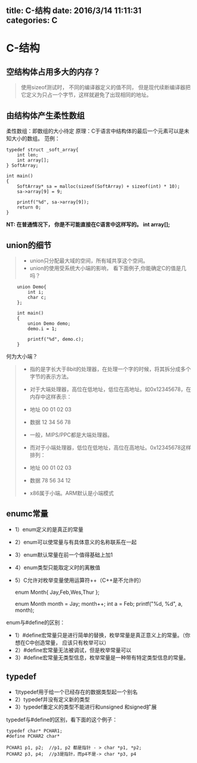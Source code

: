 title: C-结构
date: 2016/3/14 11:11:31      
categories: C
---

# C-结构 #

## 空结构体占用多大的内存？ ##
>使用sizeof测试时， 不同的编译器定义的值不同，
	但是现代续断编译器把它定义为只占一个字节，这样就避免了出现相同的地址。

## 由结构体产生柔性数组 ##
柔性数组：即数组的大小待定
原理：C于语言中结构体的最后一个元素可以是未知大小的数组。
范例：

	typedef struct _soft_array{
		int len;
		int array[];
	} SoftArray;
	
	int main()
	{
		SoftArray* sa = malloc(sizeof(SoftArray) + sizeof(int) * 10);
		sa->array[9] = 9;
		
		printf("%d", sa->array[9]);
		return 0;
	}

**NT: 在普通情况下， 你是不可能直接在C语言中这样写的。  int array[];**

## union的细节 ##

> - union只分配最大域的空间，所有域共享这个空间。
> - union的使用受系统大小端的影响， 看下面例子,你能确定C的值是几吗？

		union Demo{
			int i; 
			char c;
		};
		
		int main()
		{
			union Demo demo;
			demo.i = 1;
			
			printf("%d", demo.c);
		}

何为大小端？
> - 指的是字长大于8bit的处理器，在处理一个字的时候，将其拆分成多个字节的表示方法。
> - 对于大端处理器，高位在低地址，低位在高地址。如0x12345678，在内存中这样表示：
> - 地址 00 01 02 03
> - 数据 12 34 56 78
> - 一般，MIPS/PPC都是大端处理器。
> 
> - 而对于小端处理器，低位在低地址，高位在高地址。0x12345678这样排列：
> - 地址 00 01 02 03
> - 数据 78 56 34 12
> - x86属于小端。ARM默认是小端模式
		
## enumc常量 ##
- 1）enum定义的是真正的常量
- 2）enum可以使常量与有具体意义的名称联系在一起
- 3）enum默认常量在前一个值得基础上加1
- 4）enum类型只能取定义时的离散值
- 5）C允许对枚举变量使用运算符++（C++是不允许的）

	enum Month{
		Jay,Feb,Wes,Thur
	};

	enum Month month = Jay;
	month++;
	int a = Feb;
	printf("%d, %d", a, month);
	

enum与#define的区别：

- 1）#define宏常量只是进行简单的替换，枚举常量是真正意义上的常量。（你想在C中创造常量， 应该只有枚举可以）
- 2）#define宏常量无法被调试，但是枚举常量可以
- 3）#define宏常量无类型信息，枚举常量是一种带有特定类型信息的常量。

## typedef ##
- 1)typedef用于给一个已经存在的数据类型起一个别名
- 2）typedef并没有定义新的类型
- 3）typedef重定义的类型不能进行和unsigned 和signed扩展

typedef与#define的区别，看下面的这个例子：

	typedef char* PCHAR1;
	#define PCHAR2 char*

	PCHAR1 p1, p2;  //p1, p2 都是指针 - > char *p1, *p2; 
	PCHAR2 p3, p4;  //p3是指针，而p4不是-> char *p3, p4 






	

